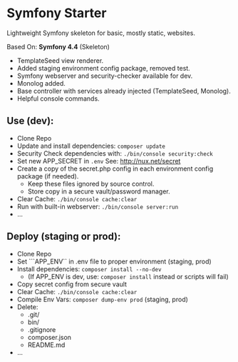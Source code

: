 # Symfony Starter

Lightweight Symfony skeleton for basic, mostly static, websites.

Based On: **Symfony 4.4** (Skeleton)

- TemplateSeed view renderer.
- Added staging environment config package, removed test.
- Symfony webserver and security-checker available for dev.
- Monolog added.
- Base controller with services already injected (TemplateSeed, Monolog).
- Helpful console commands.

## Use (dev):

- Clone Repo
- Update and install dependencies: ```composer update```
- Security Check dependencies with: ```./bin/console security:check```
- Set new APP_SECRET in ```.env``` See: http://nux.net/secret
- Create a copy of the secret.php config in each environment config package (if needed).
  - Keep these files ignored by source control.
  - Store copy in a secure vault/password manager.
- Clear Cache: ```./bin/console cache:clear```
- Run with built-in webserver: ```./bin/console server:run```
- ...

## Deploy (staging or prod):

- Clone Repo
- Set ```APP_ENV`` in .env file to proper environment (staging, prod)
- Install dependencies: ```composer install --no-dev```
  - (If APP_ENV is dev, use: ```composer install``` instead or scripts will fail)
- Copy secret config from secure vault
- Clear Cache: ```./bin/console cache:clear```
- Compile Env Vars: ```composer dump-env prod``` (staging, prod)
- Delete:
  - .git/
  - bin/
  - .gitignore
  - composer.json
  - README.md
- ...
